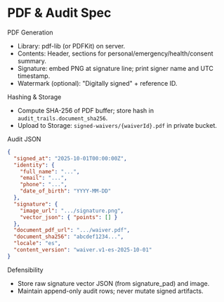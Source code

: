 # PDF & Audit Spec

PDF Generation

- Library: pdf-lib (or PDFKit) on server.
- Contents: Header, sections for personal/emergency/health/consent summary.
- Signature: embed PNG at signature line; print signer name and UTC timestamp.
- Watermark (optional): "Digitally signed" + reference ID.

Hashing & Storage

- Compute SHA-256 of PDF buffer; store hash in `audit_trails.document_sha256`.
- Upload to Storage: `signed-waivers/{waiverId}.pdf` in private bucket.

Audit JSON

```json
{
  "signed_at": "2025-10-01T00:00:00Z",
  "identity": {
    "full_name": "...",
    "email": "...",
    "phone": "...",
    "date_of_birth": "YYYY-MM-DD"
  },
  "signature": {
    "image_url": ".../signature.png",
    "vector_json": { "points": [] }
  },
  "document_pdf_url": ".../waiver.pdf",
  "document_sha256": "abcdef1234...",
  "locale": "es",
  "content_version": "waiver.v1-es-2025-10-01"
}
```

Defensibility

- Store raw signature vector JSON (from signature_pad) and image.
- Maintain append-only audit rows; never mutate signed artifacts.
